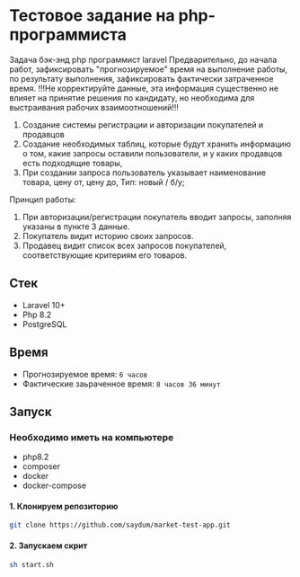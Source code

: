 # Тестовое задание на php-программиста
Задача бэк-энд php программист laravel
Предварительно, до начала работ, зафиксировать "прогнозируемое" время на выполнение работы, по результату выполнения, зафиксировать фактически затраченное время.  !!!Не корректируйте данные, эта информация существенно не влияет на принятие решения по кандидату, но необходима для выстраивания рабочих взаимоотношений!!!
1. Создание системы регистрации и авторизации покупателей и продавцов
2. Создание необходимых таблиц, которые будут хранить информацию о том, какие
   запросы оставили пользователи, и у каких продавцов есть подходящие товары,
3. При создании запроса пользователь указывает
   наименование товара,
   цену от,
   цену до,
   Тип: новый / б/у;

Принцип работы:
1. При авторизации/регистрации покупатель вводит запросы, заполняя указаны в пункте 3 данные.
2. Покупатель видит историю своих запросов.
3. Продавец видит список всех запросов покупателей, соответствующие критериям его товаров.

## Стек
- Laravel 10+
- Php 8.2
- PostgreSQL

## Время
- Прогнозируемое время: `6 часов`
- Фактические заьраченное время: `8 часов 36 минут`

## Запуск

### Необходимо иметь на компьютере
- php8.2
- composer
- docker
- docker-compose

#### 1. Клонируем репозиторию 
```bash
git clone https://github.com/saydum/market-test-app.git
```
#### 2. Запускаем скрит
```bash
sh start.sh
```
